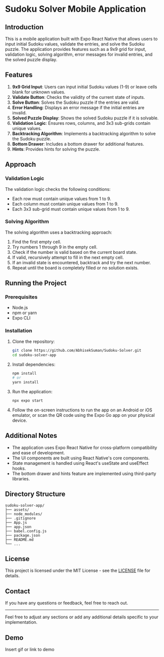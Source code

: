 # Sudoku Solver Mobile Application

## Introduction

This is a mobile application built with Expo React Native that allows users to input initial Sudoku values, validate the entries, and solve the Sudoku puzzle. The application provides features such as a 9x9 grid for input, validation logic, solving algorithm, error messages for invalid entries, and the solved puzzle display.

## Features

1. **9x9 Grid Input**: Users can input initial Sudoku values (1-9) or leave cells blank for unknown values.
2. **Validate Button**: Checks the validity of the current state of inputs.
3. **Solve Button**: Solves the Sudoku puzzle if the entries are valid.
4. **Error Handling**: Displays an error message if the initial entries are invalid.
5. **Solved Puzzle Display**: Shows the solved Sudoku puzzle if it is solvable.
6. **Validation Logic**: Ensures rows, columns, and 3x3 sub-grids contain unique values.
7. **Backtracking Algorithm**: Implements a backtracking algorithm to solve the Sudoku puzzle.
8. **Bottom Drawer**: Includes a bottom drawer for additional features.
9. **Hints**: Provides hints for solving the puzzle.

## Approach

### Validation Logic

The validation logic checks the following conditions:
- Each row must contain unique values from 1 to 9.
- Each column must contain unique values from 1 to 9.
- Each 3x3 sub-grid must contain unique values from 1 to 9.

### Solving Algorithm

The solving algorithm uses a backtracking approach:
1. Find the first empty cell.
2. Try numbers 1 through 9 in the empty cell.
3. Check if the number is valid based on the current board state.
4. If valid, recursively attempt to fill in the next empty cell.
5. If an invalid state is encountered, backtrack and try the next number.
6. Repeat until the board is completely filled or no solution exists.

## Running the Project

### Prerequisites

- Node.js
- npm or yarn
- Expo CLI

### Installation

1. Clone the repository:
   ```sh
   git clone https://github.com/AbhisekSuman/Sudoku-Solver.git
   cd sudoku-solver-app
   ```

2. Install dependencies:
   ```sh
   npm install
   # or
   yarn install
   ```

3. Run the application:
   ```sh
   npx expo start
   ```

4. Follow the on-screen instructions to run the app on an Android or iOS emulator, or scan the QR code using the Expo Go app on your physical device.

## Additional Notes

- The application uses Expo React Native for cross-platform compatibility and ease of development.
- The UI components are built using React Native's core components.
- State management is handled using React's useState and useEffect hooks.
- The bottom drawer and hints feature are implemented using third-party libraries.

## Directory Structure

```
sudoku-solver-app/
├── assets/
├── node_modules/
├── .gitignore
├── App.js
├── app.json
├── babel.config.js
├── package.json
├── README.md
└── ...
```

## License

This project is licensed under the MIT License - see the [LICENSE](LICENSE) file for details.

## Contact

If you have any questions or feedback, feel free to reach out.

---

Feel free to adjust any sections or add any additional details specific to your implementation.
## Demo

Insert gif or link to demo

